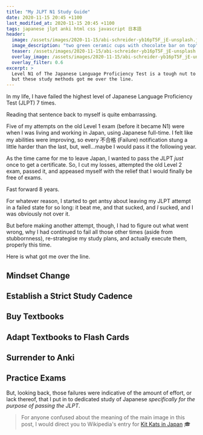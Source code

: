 ```yaml
---
title: "My JLPT N1 Study Guide"
date: 2020-11-15 20:45 +1100
last_modified_at: 2020-11-15 20:45 +1100
tags: japanese jlpt anki html css javascript 日本語
header:
  image: /assets/images/2020-11-15/abi-schreider-yb16pT5F_jE-unsplash.jpg
  image_description: "two green ceramic cups with chocolate bar on top"
  teaser: /assets/images/2020-11-15/abi-schreider-yb16pT5F_jE-unsplash.jpg
  overlay_image: /assets/images/2020-11-15/abi-schreider-yb16pT5F_jE-unsplash.jpg
  overlay_filter: 0.6
excerpt: >
  Level N1 of The Japanese Language Proficiency Test is a tough nut to crack,
  but these study methods got me over the line.
---
```


In my life, I have failed the highest level of Japanese Language Proficiency
Test (JLPT) 7 times.

Reading that sentence back to myself is quite embarrassing.

Five of my attempts on the old Level 1 exam (before it became N1) were when I
was living and working in Japan, using Japanese full-time. I felt like my
abilities were improving, so every 不合格 (Failure) notification stung a little
harder than the last, but, well...maybe I would pass it the following year.

As the time came for me to leave Japan, I wanted to pass the JLPT _just_ once
to get a certificate. So, I cut my losses, attempted the old Level 2 exam,
passed it, and appeased myself with the relief that I would finally be free of
exams.

Fast forward 8 years.

For whatever reason, I started to get antsy about leaving my JLPT attempt in a
failed state for so long: it beat me, and that sucked, and _I_ sucked, and I was
obviously not over it.

But before making another attempt, though, I had to figure out what went wrong,
why I had continued to fail all those other times (aside from stubbornness),
re-strategise my study plans, and actually execute them, properly this time.

Here is what got me over the line.

## Mindset Change

## Establish a Strict Study Cadence

## Buy Textbooks

## Adapt Textbooks to Flash Cards

## Surrender to Anki

## Practice Exams

But, looking back, those failures were indicative of the amount of effort, or
lack thereof, that I put in to dedicated study of Japanese _specifically for the
purpose of passing the JLPT_.

> For anyone confused about the meaning of the main image in this post, I would
direct you to Wikipedia's entry for [Kit Kats in Japan][] :mortar_board:

[Kit Kats in Japan]: https://en.wikipedia.org/wiki/Kit_Kats_in_Japan
